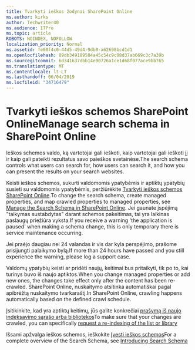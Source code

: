 ```yaml
---
title: Tvarkyti ieškos žodynai SharePoint Online
ms.author: kirks
author: Techwriter40
ms.audience: ITPro
ms.topic: article
ROBOTS: NOINDEX, NOFOLLOW
localization_priority: Normal
ms.assetid: fe00f4c0-44d5-49d4-9db0-a62698bcd1d1
ms.openlocfilehash: 89db349189584a45c54c9c08d37ab669c3c7a39b
ms.sourcegitcommit: 6d341637dbb14e90726a1ce1d68f077ace9bb765
ms.translationtype: MT
ms.contentlocale: lt-LT
ms.lasthandoff: 06/04/2019
ms.locfileid: "34716479"
---
```

# <a name="manage-search-schema-in-sharepoint-online"></a><span data-ttu-id="11a13-102">Tvarkyti ieškos schemos SharePoint Online</span><span class="sxs-lookup"><span data-stu-id="11a13-102">Manage search schema in SharePoint Online</span></span>

<span data-ttu-id="11a13-103">Ieškos schemos valdo, ką vartotojai gali ieškoti, kaip vartotojai gali ieškoti jį ir kaip gali pateikti rezultatus savo paieškos svetainėse.</span><span class="sxs-lookup"><span data-stu-id="11a13-103">The search schema controls what users can search for, how users can search it, and how you can present the results on your search websites.</span></span> 

<span data-ttu-id="11a13-104">Keisti ieškos schemos, sukurti valdomomis ypatybėmis ir aptiktų ypatybių susieti su valdomomis ypatybėmis, peržiūrėkite [Tvarkyti ieškos schemos SharePoint Online](https://docs.microsoft.com/en-us/sharepoint/manage-search-schema).</span><span class="sxs-lookup"><span data-stu-id="11a13-104">To change the search schema, create managed properties, and map crawled properties to managed properties, see [Manage the Search Schema in SharePoint Online](https://docs.microsoft.com/en-us/sharepoint/manage-search-schema).</span></span> <span data-ttu-id="11a13-105">Jei gaunate įspėjimą "taikymas sustabdytas" darant schemos pakeitimas, tai yra laikinas paslaugų priežiūra vyksta.</span><span class="sxs-lookup"><span data-stu-id="11a13-105">If you receive a warning 'the application is paused' when making a schema change, this is only temporary there is service maintenance occurring.</span></span> 

<span data-ttu-id="11a13-106">Jei praėjo daugiau nei 24 valandas ir vis dar kyla perspėjimo, prašome prisijungti palaikymo bylą.</span><span class="sxs-lookup"><span data-stu-id="11a13-106">If more than 24 hours have passed and you still experience the warning, please log a support case.</span></span>

<span data-ttu-id="11a13-107">Valdomų ypatybių keisti ar pridėti naujų, keitimai bus pritaikyti, tik po to, kai turinys buvo iš naujo aptiktos.</span><span class="sxs-lookup"><span data-stu-id="11a13-107">When you change managed properties or add new ones, the changes take effect only after the content has been re-crawled.</span></span> <span data-ttu-id="11a13-108">SharePoint Online, nuskaitymo atsitinka automatiškai pagal apibrėžtą nuskaitymo tvarkaraštį.</span><span class="sxs-lookup"><span data-stu-id="11a13-108">In SharePoint Online, crawling happens automatically based on the defined crawl schedule.</span></span>

<span data-ttu-id="11a13-109">Įsitikinkite, kad yra aptiktų keitimų, jūs galite konkrečiai [prašymą iš naujo indeksavimo sąrašo arba bibliotekos](https://docs.microsoft.com/en-us/sharepoint/manage-search-schema#request-re-indexing-of-a-document-library-or-list)</span><span class="sxs-lookup"><span data-stu-id="11a13-109">To make sure that your changes are crawled, you can specifically [request a re-indexing of the list or library](https://docs.microsoft.com/en-us/sharepoint/manage-search-schema#request-re-indexing-of-a-document-library-or-list)</span></span> 

<span data-ttu-id="11a13-110">Išsami apžvalga ieškos schemos, ieškokite [Įvesti ieškos schemos](https://blogs.technet.microsoft.com/tothesharepoint/2012/11/25/introducing-search-schema-for-sharepoint-2013/)</span><span class="sxs-lookup"><span data-stu-id="11a13-110">For a complete overview of the Search Schema, see [Introducing Search Schema](https://blogs.technet.microsoft.com/tothesharepoint/2012/11/25/introducing-search-schema-for-sharepoint-2013/)</span></span> 


